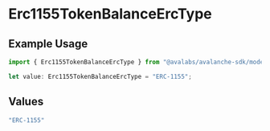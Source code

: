 # Erc1155TokenBalanceErcType

## Example Usage

```typescript
import { Erc1155TokenBalanceErcType } from "@avalabs/avalanche-sdk/models/components";

let value: Erc1155TokenBalanceErcType = "ERC-1155";
```

## Values

```typescript
"ERC-1155"
```